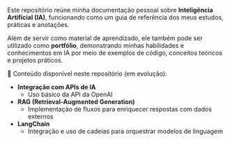Este repositório reúne minha documentação pessoal sobre **Inteligência Artificial (IA)**, funcionando como um guia de referência dos meus estudos, práticas e anotações.

Além de servir como material de aprendizado, ele também pode ser utilizado como **portfólio**, demonstrando minhas habilidades e conhecimentos em IA por meio de exemplos de código, conceitos teóricos e projetos práticos.

🔹 Conteúdo disponível neste repositório (em evolução):

- **Integração com APIs de IA**
  - Uso básico da API da OpenAI
- **RAG (Retrieval-Augmented Generation)**
  - Implementação de fluxos para enriquecer respostas com dados externos
- **LangChain**
  - Integração e uso de cadeias para orquestrar modelos de linguagem
